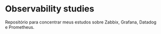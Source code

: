 # Observability studies
Repositório para concentrar meus estudos sobre Zabbix, Grafana, Datadog e Prometheus.



